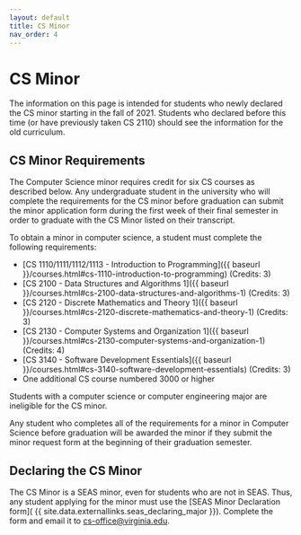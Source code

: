 ```yaml
---
layout: default
title: CS Minor
nav_order: 4
---
```


# CS Minor

The information on this page is intended for students who newly declared the CS minor starting in the fall of 2021.  Students who declared before this time (or have previously taken CS 2110) should see the information for the old curriculum.

## CS Minor Requirements

The Computer Science minor requires credit for six CS courses as described below. Any undergraduate student in the university who will complete the requirements for the CS minor before graduation can submit the minor application form during the first week of their final semester in order to graduate with the CS Minor listed on their transcript.  

To obtain a minor in computer science, a student must complete the following requirements:

* [CS 1110/1111/1112/1113 - Introduction to Programming]({{ baseurl }}/courses.html#cs-1110-introduction-to-programming) (Credits: 3)
* [CS 2100 - Data Structures and Algorithms 1]({{ baseurl }}/courses.html#cs-2100-data-structures-and-algorithms-1) (Credits: 3)
* [CS 2120 - Discrete Mathematics and Theory 1]({{ baseurl }}/courses.html#cs-2120-discrete-mathematics-and-theory-1) (Credits: 3)
* [CS 2130 - Computer Systems and Organization 1]({{ baseurl }}/courses.html#cs-2130-computer-systems-and-organization-1) (Credits: 4)
* [CS 3140 - Software Development Essentials]({{ baseurl }}/courses.html#cs-3140-software-development-essentials) (Credits: 3)
* One additional CS course numbered 3000 or higher

Students with a computer science or computer engineering major are ineligible for the CS minor.

Any student who completes all of the requirements for a minor in Computer Science before graduation will be awarded the minor if they submit the minor request form at the beginning of their graduation semester.

## Declaring the CS Minor

The CS Minor is a SEAS minor, even for students who are not in SEAS.  Thus, any student applying for the minor must use the [SEAS Minor Declaration form]( {{ site.data.externallinks.seas_declaring_major }}).  Complete the form and email it to [cs-office@virginia.edu](mailto:cs-office@virginia.edu).